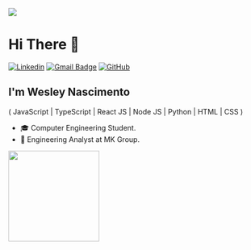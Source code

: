 ![](https://komarev.com/ghpvc/?username=nascx&color=006bed)

# Hi There :wave:
[![Linkedin](https://img.shields.io/badge/-Wesley_Nascimento-blue?style=flat-square&logo=Linkedin&logoColor=white&link=https://www.linkedin.com/in/wesley-nascimento-260486303/)](https://www.linkedin.com/in/wesley-nascimento-260486303/)
[![Gmail Badge](https://img.shields.io/badge/-wnascx@gmail.com-006bed?style=flat-square&logo=Gmail&logoColor=white&link=mailto:wnascx@gmail.com)](mailto:nascx@gmail.com)
[![GitHub](https://img.shields.io/github/followers/nascx?label=follow&style=social)](https://github.com/nascx)

## I'm Wesley Nascimento

( JavaScript | TypeScript | React JS | Node JS | Python | HTML | CSS )

- 🎓 Computer Engineering Student.
- 💼 Engineering Analyst at MK Group.
  
<a href="https://github.com/nascx" title="Perfil do Wesley">
   <img height="180em" src="https://github-readme-stats.vercel.app/api?username=nascx&theme=dracula&show_icons=true" />
</a>


